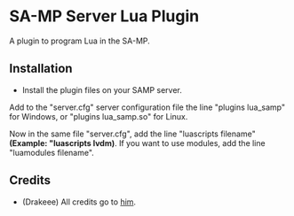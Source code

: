 # SA-MP Server Lua Plugin

A plugin to program Lua in the SA-MP.

## Installation

- Install the plugin files on your SAMP server.

Add to the "server.cfg" server configuration file the line "plugins lua_samp" for Windows, or "plugins lua_samp.so" for Linux.

Now in the same file "server.cfg", add the line "luascripts filename"**(Example: "luascripts lvdm)**.
If you want to use modules, add the line "luamodules filename".

## Credits

- (Drakeee) All credits go to [him](https://github.com/drakeee).
